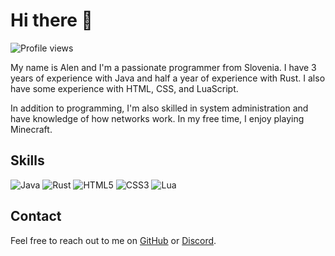 # Hi there 👋

![Profile views](https://visitor-badge.glitch.me/badge?page_id=thevihara.thevihara)

My name is Alen and I'm a passionate programmer from Slovenia. I have 3 years of experience with Java and half a year of experience with Rust. I also have some experience with HTML, CSS, and LuaScript.

In addition to programming, I'm also skilled in system administration and have knowledge of how networks work. In my free time, I enjoy playing Minecraft.

## Skills
![Java](https://img.shields.io/badge/-Java-007396?style=flat-square&logo=java&logoColor=white)
![Rust](https://img.shields.io/badge/-Rust-000000?style=flat-square&logo=rust)
![HTML5](https://img.shields.io/badge/-HTML5-E34F26?style=flat-square&logo=html5&logoColor=white)
![CSS3](https://img.shields.io/badge/-CSS3-1572B6?style=flat-square&logo=css3)
![Lua](https://img.shields.io/badge/-Lua-2C2D72?style=flat-square&logo=lua&logoColor=white)

## Contact
Feel free to reach out to me on [GitHub](https://github.com/thevihara) or [Discord](https://discord.gg/cQ5pPttgCF).
